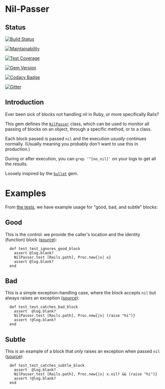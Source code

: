 # Nil-Passer 

## Status

[![Build Status](https://travis-ci.org/michaeljklein/nil-passer.svg?branch=master)](https://travis-ci.org/michaeljklein/nil-passer)

[![Maintainability](https://api.codeclimate.com/v1/badges/4723ba66092afa0a20e1/maintainability)](https://codeclimate.com/github/michaeljklein/nil-passer/maintainability)

[![Test Coverage](https://api.codeclimate.com/v1/badges/4723ba66092afa0a20e1/test_coverage)](https://codeclimate.com/github/michaeljklein/nil-passer/test_coverage)

[![Gem Version](https://badge.fury.io/rb/nil-passer.svg)](https://badge.fury.io/rb/nil-passer)

[![Codacy Badge](https://api.codacy.com/project/badge/Grade/8ec82f7c480c412587116366b89189bf)](https://www.codacy.com/app/michaeljklein/nil-passer?utm_source=github.com&amp;utm_medium=referral&amp;utm_content=michaeljklein/nil-passer&amp;utm_campaign=Badge_Grade)

[![Gitter](https://badges.gitter.im/Join%20Chat.svg)](https://gitter.im/nil-passer/Lobby?utm_source=badge&utm_medium=badge&utm_campaign=pr-badge&utm_content=badge)


## Introduction

Ever been sick of blocks not handling nil in Ruby, or more specifically Rails?

This gem defines the [`NilPasser`](https://github.com/michaeljklein/nil-passer/blob/master/lib/nil_passer.rb#L3) class, which can be used to monitor all passing of blocks on an object, through a specific method, or to a class.

Each block passed is passed `nil` and the execution _usually_ continues normally. (Usually meaning you probably don't want to use this in production.)

During or after execution, you can `grep '^[no_nil]'` on your logs to get all the results.

Loosely inspired by the [`bullet`](https://github.com/flyerhzm/bullet) gem.


# Examples

From [the tests](https://github.com/michaeljklein/nil-passer/blob/master/test/test_nil_passer.rb), we have example usage for "good, bad, and subtle" blocks:


## Good

This is the control: we provide the caller's location and the identity (function) block ([source](https://github.com/michaeljklein/nil-passer/blob/master/test/test_nil_passer.rb#L45)):

```
  def test_test_ignores_good_block
    assert @log.blank?
    NilPasser.test [Rails.path], Proc.new{|x| x}
    assert @log.blank?
  end
```


## Bad

This is a simple exception-handling case, where the block accepts `nil` but always raises an exception ([source](https://github.com/michaeljklein/nil-passer/blob/master/test/test_nil_passer.rb#L51)):

```
  def test_test_catches_bad_block
    assert  @log.blank?
    NilPasser.test [Rails.path], Proc.new{|x| (raise "hi")}
    assert !@log.blank?
  end
```


## Subtle

This is an example of a block that _only_ raises an exception when passed `nil` ([source](https://github.com/michaeljklein/nil-passer/blob/master/test/test_nil_passer.rb#L57)):

```
  def test_test_catches_subtle_block
    assert  @log.blank?
    NilPasser.test [Rails.path], Proc.new{|x| x.nil? && (raise "hi")}
    assert !@log.blank?
  end
```



